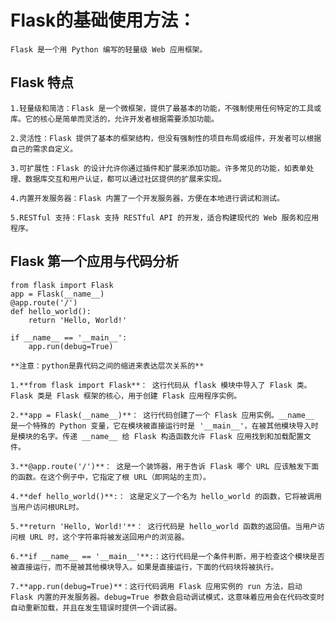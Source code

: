  # Flask的基础使用方法：
    Flask 是一个用 Python 编写的轻量级 Web 应用框架。

 ## Flask 特点
    1.轻量级和简洁：Flask 是一个微框架，提供了最基本的功能，不强制使用任何特定的工具或库。它的核心是简单而灵活的，允许开发者根据需要添加功能。

    2.灵活性：Flask 提供了基本的框架结构，但没有强制性的项目布局或组件，开发者可以根据自己的需求自定义。

    3.可扩展性：Flask 的设计允许你通过插件和扩展来添加功能。许多常见的功能，如表单处理、数据库交互和用户认证，都可以通过社区提供的扩展来实现。

    4.内置开发服务器：Flask 内置了一个开发服务器，方便在本地进行调试和测试。

    5.RESTful 支持：Flask 支持 RESTful API 的开发，适合构建现代的 Web 服务和应用程序。

 ## Flask 第一个应用与代码分析
    from flask import Flask
    app = Flask(__name__)
    @app.route('/')
    def hello_world():
        return 'Hello, World!'
        
    if __name__ == '__main__':
        app.run(debug=True)

    **注意：python是靠代码之间的缩进来表达层次关系的**

    1.**from flask import Flask**： 这行代码从 flask 模块中导入了 Flask 类。Flask 类是 Flask 框架的核心，用于创建 Flask 应用程序实例。

    2.**app = Flask(__name__)**： 这行代码创建了一个 Flask 应用实例。__name__ 是一个特殊的 Python 变量，它在模块被直接运行时是 '__main__'，在被其他模块导入时是模块的名字。传递 __name__ 给 Flask 构造函数允许 Flask 应用找到和加载配置文件。

    3.**@app.route('/')**： 这是一个装饰器，用于告诉 Flask 哪个 URL 应该触发下面的函数。在这个例子中，它指定了根 URL（即网站的主页）。

    4.**def hello_world()**:： 这是定义了一个名为 hello_world 的函数，它将被调用当用户访问根URL时。

    5.**return 'Hello, World!'**： 这行代码是 hello_world 函数的返回值。当用户访问根 URL 时，这个字符串将被发送回用户的浏览器。

    6.**if __name__ == '__main__'**:：这行代码是一个条件判断，用于检查这个模块是否被直接运行，而不是被其他模块导入。如果是直接运行，下面的代码块将被执行。

    7.**app.run(debug=True)**：这行代码调用 Flask 应用实例的 run 方法，启动 Flask 内置的开发服务器。debug=True 参数会启动调试模式，这意味着应用会在代码改变时自动重新加载，并且在发生错误时提供一个调试器。
